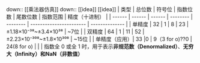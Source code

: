 down:: [[乘法器仿真]]
down:: [[idea]]
[[idea]]
| 类型   | 总位数 | 符号位 | 指数位数 | 尾数位数 | 指数范围                | 精度（十进制） |
| ------ | ------ | ------ | -------- | -------- | ----------------------- | -------------- |
| 单精度 | 32     | 1      | 8        | 23       | ±1.18×10⁻³⁸~±3.4×10³⁸   | ~7位           |
| 双精度 | 64     | 1      | 11       | 52       | ±2.23×10⁻³⁰⁸~±1.8×10³⁰⁸ | ~15位          |
| 单精度（应用）| 33 |0 |     9（3 for o)??0      |   24(8 for o)       |                         |                |
指数全 0 或全 1 时，用于表示**非规范数（Denormalized）**、**无穷大（Infinity）**和**NaN（非数值）**
